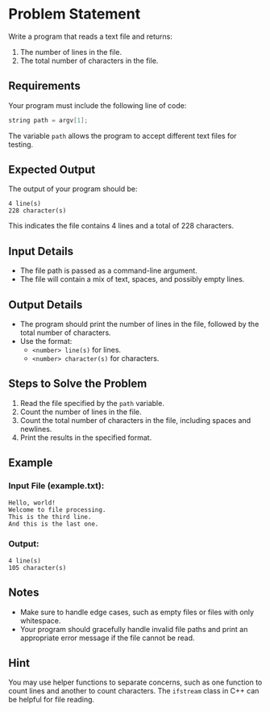 # Problem Statement

Write a program that reads a text file and returns:
1. The number of lines in the file.
2. The total number of characters in the file.

## Requirements
Your program must include the following line of code:
```cpp
string path = argv[1];
```
The variable `path` allows the program to accept different text files for testing.

## Expected Output
The output of your program should be:
```
4 line(s)
228 character(s)
```
This indicates the file contains 4 lines and a total of 228 characters.

## Input Details
- The file path is passed as a command-line argument.
- The file will contain a mix of text, spaces, and possibly empty lines.

## Output Details
- The program should print the number of lines in the file, followed by the total number of characters.
- Use the format:
  - `<number> line(s)` for lines.
  - `<number> character(s)` for characters.

## Steps to Solve the Problem
1. Read the file specified by the `path` variable.
2. Count the number of lines in the file.
3. Count the total number of characters in the file, including spaces and newlines.
4. Print the results in the specified format.

## Example
### Input File (example.txt):
```
Hello, world!
Welcome to file processing.
This is the third line.
And this is the last one.
```

### Output:
```
4 line(s)
105 character(s)
```

## Notes
- Make sure to handle edge cases, such as empty files or files with only whitespace.
- Your program should gracefully handle invalid file paths and print an appropriate error message if the file cannot be read.

## Hint
You may use helper functions to separate concerns, such as one function to count lines and another to count characters. The `ifstream` class in C++ can be helpful for file reading.

